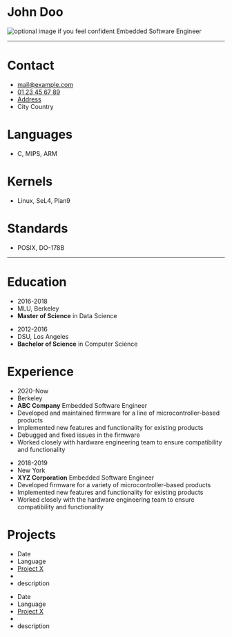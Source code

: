 # John **Doo**
![optional image if you feel confident](https://thispersondoesnotexist.com/image)
Embedded Software Engineer

--------

# Contact
- [mail@example.com](mailto:mail@example.com)
- [01 23 45 67 89](tel:0033123456789)
- [Address](http://osm.org/)
- City Country

# Languages
- C, MIPS, ARM

# Kernels
- Linux, SeL4, Plan9

# Standards
- POSIX, DO-178B

--------

# Education

- 2016-2018
- MLU, Berkeley
- **Master of Science** in Data Science

* 2012-2016
* DSU, Los Angeles
* **Bachelor of Science** in Computer Science

# Experience

- 2020-Now
- Berkeley
- **ABC Company** Embedded Software Engineer
- Developed and maintained firmware for a line of microcontroller-based products
- Implemented new features and functionality for existing products
- Debugged and fixed issues in the firmware
- Worked closely with hardware engineering team to ensure compatibility and functionality

* 2018-2019
* New York
* **XYZ Corporation** Embedded Software Engineer
* Developed firmware for a variety of microcontroller-based products
* Implemented new features and functionality for existing products
* Worked closely with the hardware engineering team to ensure compatibility and functionality


# Projects

- Date
- Language
- [Project X](https://github.com/yne/)
- 
- description

* Date
* Language
* [Project X](https://github.com/yne/)
* 
* description

